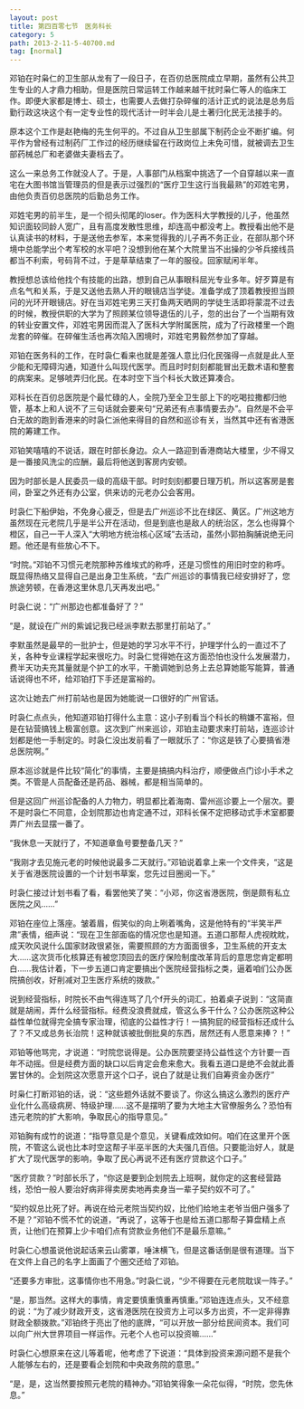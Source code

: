 ```yaml
---
layout: post
title: 第四百零七节　医务科长
category: 5
path: 2013-2-11-5-40700.md
tag: [normal]
---
```


邓铂在时枭仁的卫生部从龙有了一段日子，在百仞总医院成立早期，虽然有公共卫生专业的人才鼎力相助，但是医院日常运转工作越来越干扰时枭仁等人的临床工作。即便大家都是博士、硕士，也需要人去做打杂碎催的活计正式的说法是总务后勤行政这块这个有一定专业性的现代活计一时半会儿是土著归化民无法接手的。

原本这个工作是赵艳梅的先生何平的。不过自从卫生部属下制药企业不断扩编。何平作为曾经有过制药厂工作过的经历继续留在行政岗位上未免可惜，就被调去卫生部药械总厂和老婆做夫妻档去了。

这么一来总务工作就没人了。于是，人事部门从档案中挑选了一个自穿越以来一直宅在大图书馆当管理员的但是表示过强烈的“医疗卫生这行当我最熟”的邓姓宅男，由他负责百仞总医院的后勤总务工作。

邓姓宅男的前半生，是一个彻头彻尾的loser。作为医科大学教授的儿子，他虽然知识面较同龄人宽广，且有高度发散性思维，却连高中都没考上。教授看出他不是认真读书的材料，于是送他去参军，本来觉得我的儿子再不务正业，在部队那个环境中总能学出个考军校的水平吧？没想到他在某个大院里当不出操的少爷兵接线员都当不利索，号码背不过，于是草草结束了一年的服役。回家赋闲半年。

教授想总该给他找个有技能的出路，想到自己从事眼科屈光专业多年。好歹算是有点名气和关系，于是又送他去熟人开的眼镜店当学徒。准备学成了顶着教授担当顾问的光环开眼镜店。好在当邓姓宅男三天打鱼两天晒网的学徒生活即将蒙混不过去的时候，教授供职的大学为了照顾某位领导退伍的儿子，忽的出台了一个当期有效的转业安置文件，邓姓宅男因而混入了医科大学附属医院，成为了行政楼里一个跑龙套的碎催。在碎催生活也再次陷入困境时，邓姓宅男毅然参加了穿越。

邓铂在医务科的工作，在时袅仁看来也就是差强人意比归化民强得一点就是此人至少能和无障碍沟通，知道什么叫现代医学。而且时时刻刻都能冒出无数术语和整套的病案来。足够唬弄归化民。在本时空下当个科长大致还算凑合。

邓科长在百仞总医院是个最忙碌的人，全院乃至全卫生部上下的吃喝拉撒都归他管，基本上和人说不了三句话就会要来句“兄弟还有点事情要去办”。自然是不会平白无故的跑到香港来的时袅仁派他来得目的自然和巡诊有关，当然其中还有省港医院的筹建工作。

邓铂笑嘻嘻的不说话，跟在时部长身边。众人一路迎到香港商站大楼里，少不得又是一番接风洗尘的应酬，最后将他送到客房内安顿。

因为时部长是人民委员一级的高级干部。时时刻刻都要日理万机，所以这客房是套间，卧室之外还有办公室，供来访的元老办公会客用。

时袅仁下船伊始，不免身心疲乏，但是去广州巡诊不比在绿区、黄区。广州这地方虽然现在元老院几乎是半公开在活动，但是到底也是敌人的统治区，怎么也得算个橙区，自己一干人深入“大明地方统治核心区域”去活动，虽然小郭拍胸脯说绝无问题。他还是有些放心不下。

“时院。”邓铂不习惯元老院那种苏维埃式的称呼，还是习惯性的用旧时空的称呼。既显得热络又显得自己是出身卫生系统，“去广州巡诊的事情我已经安排好了，您旅途劳顿，在香港这里休息几天再发出吧。”

时袅仁说：“广州那边也都准备好了？”

“是，就设在广州的紫诚记我已经派李默去那里打前站了。”

李默虽然是最早的一批护士，但是她的学习水平不行，护理学什么的一直过不了关，各种专业课程学起来很吃力。时袅仁觉得她在这方面恐怕也没什么发展潜力，费半天功夫充其量就是个护工的水平，干脆调她到总务上去总算她能写能算，普通话说得也不坏，给邓铂打下手还是富裕的。

这次让她去广州打前站也是因为她能说一口很好的广州官话。

时袅仁点点头，他知道邓铂打得什么主意：这小子别看当个科长的稍嫌不富裕，但是在钻营搞钱上极富创意。这次到广州来巡诊，邓铂主动要求来打前站，连巡诊计划都是他一手制定的。时袅仁没出发前看了一眼就乐了：“你这是铁了心要搞省港总医院啊。”

原本巡诊就是件比较“简化”的事情，主要是搞搞内科治疗，顺便做点门诊小手术之类。不管是人员配备还是药品、器械，都是相当简单的。

但是这回广州巡诊配备的人力物力，明显都比着海南、雷州巡诊要上一个层次。要不是时袅仁不同意，企划院那边也肯定通不过，邓科长保不定把移动式手术室都要弄广州去显摆一番了。

“我休息一天就行了，不知道章鱼号要整备几天？”

“我刚才去见施元老的时候他说最多二天就行。”邓铂说着拿上来一个文件夹，“这是关于省港医院设置的一个计划书草案，您先过目圈阅一下。”

时袅仁接过计划书看了看，看罢他笑了笑：“小邓，你这省港医院，倒是颇有私立医院之风……”

邓铂在座位上落座。皱着眉，假笑似的向上咧着嘴角，这是他特有的“半笑半严肃”表情，细声说：“现在卫生部面临的情况您也是知道。五道口那帮人虎视眈眈，成天吹风说什么国家财政很紧张，需要照顾的方方面面很多，卫生系统的开支太大……这次货币化核算还有被您顶回去的医疗保险制度改革背后的意思您肯定都明白……我估计着，下一步五道口肯定要搞出个医院经营指标之类，逼着咱们公办医院搞创收，好削减对卫生医疗系统的拨款。”

说到经营指标，时院长不由气得连骂了几个f开头的词汇，拍着桌子说到：“这简直就是胡闹，弄什么经营指标。经费没浪费就成，管这么多干什么？公办医院这种公益性单位就得完全搞专家治理，彻底的公益性才行！一搞狗屁的经营指标还成什么了？不又成总务长治院！这种就该被批倒批臭的东西，居然还有人愿意来捧？！”

邓铂等他骂完，才说道：“时院您说得是。公办医院要坚持公益性这个方针要一百年不动摇。但是经费方面的缺口以后肯定会愈来愈大。我看五道口是绝不会就此善罢甘休的。企划院这次愿意开这个口子，说白了就是让我们自筹资金办医疗”

时枭仁打断邓铂的话，说：“这些题外话就不要谈了。你这么搞这么激烈的医疗产业化什么高级病房、特级护理……这不是摆明了要为大地主大官僚服务么？恐怕有违元老院的扩大影响，争取民心的指导意见。”

邓铂胸有成竹的说道：“指导意见是个意见，关键看成效如何。咱们在这里开个医院，不管这么说也比本时空这帮子半巫半医的大夫强几百倍。只要能治好人，就是扩大了现代医学的影响，争取了民心再说不还有医疗贷款这个口子。”

“医疗贷款？”时部长乐了，“你这是要到企划院去上班啊，就你定的这套经营路线，恐怕一般人要治好病非得卖房卖地再卖身当一辈子契约奴不可了。”

“契约奴总比死了好。再说在给元老院当契约奴，比他们给地主老爷当佃户强多了不是？”邓铂不慌不忙的说道，“再说了，这等于也是给五道口那帮子算盘精上点贡，让他们在预算上少卡咱们点有贷款业务他们不是最乐意嘛。”

时袅仁心想虽说他说起话来云山雾罩，唾沫横飞，但是这番话倒是很有道理。当下在文件上自己的名字上面画了个圈交还给了邓铂。

“还要多方审批，这事情你也不用急。”时袅仁说，“少不得要在元老院耽误一阵子。”

“是，那当然。这样大的事情，肯定要慎重慎重再慎重。”邓铂连连点头，又不经意的说：“为了减少财政开支，这省港医院在投资方上可以多方出资，不一定非得靠财政全额拨款。”邓铂终于亮出了他的底牌，“可以开放一部分给民间资本。我们可以向广州大世界项目一样运作。元老个人也可以投资嘛……”

时袅仁心想原来在这儿等着呢，他考虑了下说道：“具体到投资来源问题不是我个人能够左右的，还是要看企划院和中央政务院的意思。”

“是，是，这当然要按照元老院的精神办。”邓铂笑得象一朵花似得，“时院，您先休息。”